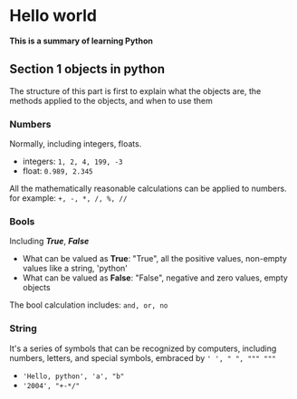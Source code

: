 # Hello world
**This is a summary of learning Python**

## Section 1 objects in python
The structure of this part is first to explain what the objects are, the methods applied to the objects, and when to use them

### Numbers
Normally, including integers, floats.

+ integers: `1, 2, 4, 199, -3`
+ float: `0.989, 2.345`

All the mathematically reasonable calculations can be applied to numbers. for example: `+, -, *, /, %, //`

### Bools
Including **_True_**, **_False_**

+ What can be valued as **True**: "True", all the positive values, non-empty values like a string, 'python'
+ What can be valued as **False**: "False", negative and zero values, empty objects

The bool calculation includes: ``and, or, no ``

### String
It's a series of symbols that can be recognized by computers, including numbers, letters, and special symbols, embraced by ``' ', " ", """ """``

+ `'Hello, python', 'a', "b"`
+ `'2004', "+-*/"`


